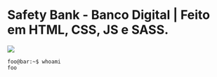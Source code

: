 <div>
  <h1>Safety Bank - Banco Digital | Feito em HTML, CSS, JS e SASS.</h1>
  <p></p>
  <a href="https://vitorsoer.github.io/safety-bank/" target="_blank"><img src="https://img.shields.io/badge/-Live%20Demo-yellow"></a> 
  
</div>


```console
foo@bar:~$ whoami
foo
```
